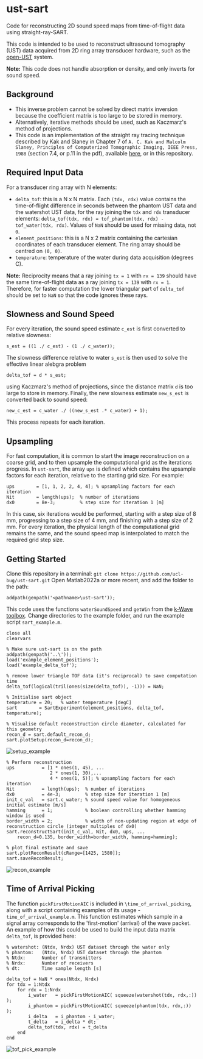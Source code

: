 # ust-sart
Code for reconstructing 2D sound speed maps from time-of-flight data using straight-ray-SART.

This code is intended to be used to reconstruct ultrasound tomography (UST) data acquired from 2D ring array transducer hardware, such as the [open-UST](https://github.com/morganjroberts/open-UST) system.

**Note:** This code does not handle absorption or density, and only inverts for sound speed.

## Background

- This inverse problem cannot be solved by direct matrix inversion because the coefficient matrix is too large to be stored in memory.
- Alternatively, iterative methods should be used, such as Kaczmarz's method of projections.
- This code is an implementation of the straight ray tracing technique described by Kak and Slaney in Chapter 7 of `A. C. Kak and Malcolm Slaney, Principles of Computerized Tomographic Imaging, IEEE Press, 1988` (section 7.4, or p.11 in the pdf), available [here](https://www.slaney.org/pct/pct-toc.html), or in this repository.

## Required Input Data
For a transducer ring array with N elements:

- `delta_tof`: this is a N x N matrix. Each `(tdx, rdx)` value contains the time-of-flight difference in seconds between the phantom UST data and the watershot UST data, for the ray joining the `tdx` and `rdx` transducer elements: `delta_tof(tdx, rdx) = tof_phantom(tdx, rdx) - tof_water(tdx, rdx)`. Values of `NaN` should be used for missing data, not `0`.
- `element_positions`: this is a N x 2 matrix containing the cartesian coordinates of each transducer element. The ring array should be centred on `(0, 0)`.
- `temperature`: temperature of the water during data acquisition (degrees C).

**Note:** Reciprocity means that a ray joining `tx = 1` with `rx = 139` should have the same time-of-flight data as a ray joining `tx = 139` with `rx = 1`. Therefore, for faster computation the lower triangular part of `delta_tof` should be set to `NaN` so that the code ignores these rays.

## Slowness and Sound Speed
For every iteration, the sound speed estimate `c_est` is first converted to relative slowness:
```
s_est = ((1 ./ c_est) - (1 ./ c_water));
```
The slowness difference relative to water `s_est` is then used to solve the effective linear alebgra problem 
```
delta_tof = d * s_est;
```
using Kaczmarz's method of projections, since the distance matrix `d` is too large to store in memory.
Finally, the new slowness estimate `new_s_est` is converted back to sound speed:
```
new_c_est = c_water ./ ((new_s_est .* c_water) + 1);
```
This process repeats for each iteration.

## Upsampling

For fast computation, it is common to start the image reconstruction on a coarse grid, and to then upsample the computational grid as the iterations progress. In `ust-sart`, the array `ups` is defined which contains the upsample factors for each iteration, relative to the starting grid size. For example:
```
ups        = [1, 1, 2, 2, 4, 4]; % upsampling factors for each iteration
Nit        = length(ups);  % number of iterations
dx0        = 8e-3;         % step size for iteration 1 [m]
``` 
In this case, six iterations would be performed, starting with a step size of 8 mm, progressing to a step size of 4 mm, and finishing with a step size of 2 mm. For every iteration, the physical length of the computational grid remains the same, and the sound speed map is interpolated to match the required grid step size.

## Getting Started

Clone this repository in a terminal: `git clone https://github.com/ucl-bug/ust-sart.git`
Open Matlab2022a or more recent, and add the folder to the path:
```
addpath(genpath('<pathname>\ust-sart'));
```
This code uses the functions `waterSoundSpeed` and `getWin` from the [k-Wave toolbox](https://github.com/ucl-bug/k-wave).
Change directories to the example folder, and run the example script `sart_example.m`.

```
close all
clearvars

% Make sure ust-sart is on the path
addpath(genpath('..\')); 
load('example_element_positions');
load('example_delta_tof');

% remove lower triangle TOF data (it's reciprocal) to save computation time
delta_tof(logical(tril(ones(size(delta_tof)), -1))) = NaN;

% Initialise sart object
temperature = 20;   % water temperature [degC]
sart        = SartExperiment(element_positions, delta_tof, temperature);

% Visualise default reconstruction circle diameter, calculated for this geometry
recon_d = sart.default_recon_d;
sart.plotSetup(recon_d=recon_d);

```
![setup_example](https://github.com/ucl-bug/ust-sart/blob/main/setup_example.png)
```
% Perform reconstruction
ups          = [1 * ones(1, 45), ...
                2 * ones(1, 30),...
                4 * ones(1, 5)]; % upsampling factors for each iteration
Nit          = length(ups);  % number of iterations
dx0          = 4e-3;         % step size for iteration 1 [m]
init_c_val   = sart.c_water; % sound speed value for homogeneous initial estimate [m/s]
hamming      = 1;            % boolean controlling whether hamming window is used
border_width = 2;            % width of non-updating region at edge of reconstruction circle (integer multiples of dx0)
sart.reconstructSart(init_c_val, Nit, dx0, ups, ...
    recon_d=0.135, border_width=border_width, hamming=hamming);

% plot final estimate and save
sart.plotReconResult(cRange=[1425, 1580]);
sart.saveReconResult;

```

![recon_example](https://github.com/ucl-bug/ust-sart/blob/main/recon_example.png)


## Time of Arrival Picking

The function `pickFirstMotionAIC` is included in `\time_of_arrival_picking`, along with a script containing examples of its usage - `time_of_arrival_example.m`. This function estimates which sample in a signal array corresponds to the 'first-motion' (arrival) of the wave packet. An example of how this could be used to build the input data matrix `delta_tof`, is provided here:

```
% watershot: (Ntdx, Nrdx) UST dataset through the water only
% phantom:   (Ntdx, Nrdx) UST dataset through the phantom
% Ntdx:      Number of transmitters
% Nrdx:      Number of receivers
% dt:        Time sample length [s]

delta_tof = NaN * ones(Ntdx, Nrdx)
for tdx = 1:Ntdx
    for rdx = 1:Nrdx
        i_water   = pickFirstMotionAIC( squeeze(watershot(tdx, rdx,:)) );
        i_phantom = pickFirstMotionAIC( squeeze(phantom(tdx, rdx,:))   );
        i_delta   = i_phantom - i_water;
        t_delta   = i_delta * dt;
        delta_tof(tdx, rdx) = t_delta
    end
end

```

![tof_pick_example](https://github.com/ucl-bug/ust-sart/blob/main/tof_pick_example.png)